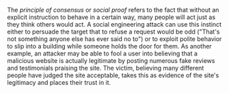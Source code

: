 The _principle of consensus_ or _social proof_ refers to the fact that without an explicit instruction to behave in a certain way, many people will act just as they think others would act. A social engineering attack can use this instinct either to persuade the target that to refuse a request would be odd ("That's not something anyone else has ever said no to") or to exploit polite behavior to slip into a building while someone holds the door for them. As another example, an attacker may be able to fool a user into believing that a malicious website is actually legitimate by posting numerous fake reviews and testimonials praising the site. The victim, believing many different people have judged the site acceptable, takes this as evidence of the site's legitimacy and places their trust in it.